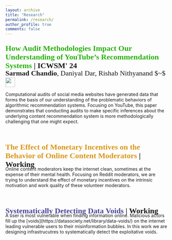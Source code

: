 ```yaml
---
layout: archive
title: "Research"
permalink: /research/
author_profile: true
comments: false
---
```


<!-- YouTube Methods -->
<p style="margin-bottom:-25px; font-size:24px; font-family:Forum; font-weight:bold;"><span style="color:#28b009;">How Audit Methodologies Impact Our Understanding of YouTube’s Recommendation Systems</span> | ICWSM' 24</p>
<p style="margin-bottom:10px; font-size:22px; font-family:Forum">
<strong>Sarmad Chandio</strong>, Daniyal Dar, Rishab Nithyanand $~$ 
  <a href="https://arxiv.org/abs/2303.03445"><img src="https://raw.githubusercontent.com/FortAwesome/Font-Awesome/6.x/svgs/regular/file-pdf.svg" width="30" height="30" ></a> 
</p> 

Computational audits of social media websites have generated data that forms the basis of our understanding of the problematic behaviors of algorithmic recommendation systems. Focusing on YouTube, this paper demonstrates that conducting audits to make specific inferences about the underlying content recommendation system is more methodologically challenging that one might expect. 
<br/> <br/> <br/>



<!-- Online Volunteer Moderators -->
<p style="margin-bottom:-25px; font-size:24px; font-family:Forum; font-weight:bold;"><span style="color:#da9618;">The Effect of Monetary Incentives on the Behavior of Online Content Moderators</span> | Working</p>
<br/>
Online content moderators keep the internet clean, sometimes at the expense of their mental health. Focusing on Reddit
moderators, we are trying to understand the effect of monetary incentives on the intrinsic motivation and work quality of these volunteer moderators. 
<br/> <br/> <br/>




<!-- Data Voids -->
<p style="margin-bottom:-25px; font-size:24px; font-family:Forum; font-weight:bold;"><span style="color:#484896;"> Systematically Detecting Data Voids</span> | Working</p>
<br/>
A user is most vulnerable when finding information online. Malicious actors fill up the [voids](https://datasociety.net/library/data-voids/) on the internet leading vulnerable users to their misinformation bubbles. In this work we are designing infrastrucutres to systematically detect the exploitative voids.
<br/> <br/> <br/>





<!-- YouTube User Radicationzation -->
<!-- <p style="margin-bottom:-25px; font-size:24px; font-family:Forum; font-weight:bold;"><span style="color:#BDB800;"> Radicalization Pathways of YouTube Users</span> | Brainstorming</p>
<br/>

<br/> <br/> <br/> -->